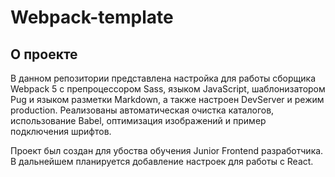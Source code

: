 # Webpack-template

## О проекте

В данном репозитории представлена настройка для работы сборщика Webpack 5 с препроцессором Sass, языком JavaScript, шаблонизатором Pug и языком разметки Markdown, а также настроен DevServer и режим production. Реализованы автоматическая очистка каталогов, использование Babel, оптимизация изображений и пример подключения шрифтов.

Проект был создан для убоства обучения Junior Frontend разработчика. В дальнейшем планируется добавление настроек для работы с React. 
